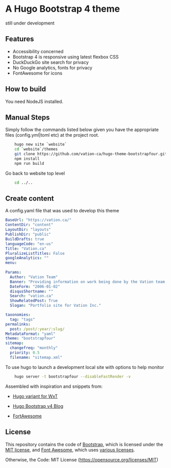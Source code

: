 # A Hugo Bootstrap 4 theme

still under development

## Features

- Accessibility concerned
- Bootstrap 4 is responsive using latest flexbox CSS
- DuckDuckGo site search for privacy
- No Google analytics, fonts for privacy
- FontAwesome for icons

## How to build

You need NodeJS installed.

## Manual Steps

Simply follow the commands listed below given you have the appropriate files
(config.yml|toml etc) at the project root.

```sh
    hugo new site `website`
    cd `website`/themes
    git clone https://github.com/vation-ca/hugo-theme-bootstrapfour.git bootstrapfour && cd bootstrapfour
    npm install
    npm run build
```
Go back to website top level
```sh
    cd ../..
```

## Create content

A config.yaml file that was used to develop this theme
```yaml
BaseUrl: "https://vation.ca/"
ContentDir: "content"
LayoutDir: "layouts"
PublishDir: "public"
BuildDrafts: true
languageCode: "en-us"
Title: "Vation.ca"
PluralizeListTitles: False
googleAnalytics: ""
menu:
 
Params:
  Author: "Vation Team"
  Banner: "Providing information on work being done by the Vation team!"
  DateForm: "2006-01-02"
  disqusShortname: ""
  Search: "vation.ca"
  ShowRelatedPost: True
  Slogan: "Portfolio site for Vation Inc."

taxonomies:
  tag: "tags"
permalinks:
  post: /post/:year/:slug/
MetadataFormat: "yaml"
theme: "bootstrapfour"
sitemap:
  changefreq: "monthly"
  priority: 0.5
  filename: "sitemap.xml"
```

To use hugo to launch a development local site with options to help monitor
```sh
    hugo server -t bootstrapfour --disableFastRender -v
```

Assembled with inspiration and snippets from:

- [Hugo variant for WxT](https://github.com/wet-boew/wet-boew-hugo)

- [Hugo Bootstrap v4 Blog](https://github.com/alanorth/hugo-theme-bootstrap4-blog)

- [FortAwesome](https://github.com/FortAwesome/Font-Awesome)

## License
This repository contains the code of [Bootstrap](http://getbootstrap.com), which is licensed under the [MIT license](https://tldrlegal.com/license/mit-license), and [Font Awesome](http://fontawesome.io/), which uses [various licenses](http://fontawesome.io/license/).

Otherwise, the Code: MIT License (https://opensource.org/licenses/MIT)